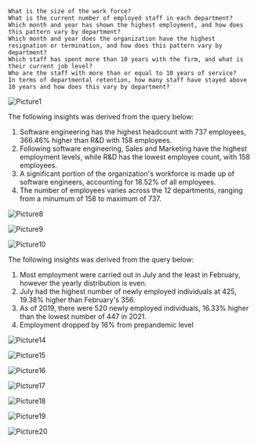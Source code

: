 
    What is the size of the work force?
    What is the current number of employed staff in each department?
    Which month and year has shown the highest employment, and how does this pattern vary by department?
    Which month and year does the organization have the highest resignation or termination, and how does this pattern vary by department?
    Which staff has spent more than 10 years with the firm, and what is their current job level?
    Who are the staff with more than or equal to 10 years of service?
    In terms of departmental retention, how many staff have stayed above 10 years and how does this vary by department?





![Picture1](https://user-images.githubusercontent.com/22597020/225591940-5151220a-c50c-4ca8-8fa1-0a082f9806fe.jpg)

The following insights was derived from the query below:
1. Software engineering has the highest headcount with 737 employees, 366.46% higher than R&D with 158 employees.
2. Following software engineering, Sales and Marketing have the highest  employment levels, while R&D has the lowest employee count, with 158 employees.
3. A significant portion of the organization's workforce is made up of software engineers, accounting for 18.52% of all employees.
4. The number of employees varies across the 12 departments,  ranging from a minumum of 158 to maximum of 737.

![Picture8](https://user-images.githubusercontent.com/22597020/225592060-1c1891eb-b613-4316-9e41-71ca0435d52e.jpg)

![Picture9](https://user-images.githubusercontent.com/22597020/225592120-f9a661c7-5207-4b1f-8a8e-936901f8c318.jpg)

![Picture10](https://user-images.githubusercontent.com/22597020/225592181-43201af5-fb08-471d-b49a-125e9eadbf6f.jpg)

The following insights was derived from the query below:
1. Most employment were carried out in July and the least in February, however the yearly distribution is even.
2. July had the highest number of newly employed individuals at 425, 19.38% higher than February's 356.
3. As of 2019, there were 520 newly employed individuals, 16.33% higher than the lowest number of 447 in 2021.
4. Employment dropped by 16% from prepandemic level

![Picture14](https://user-images.githubusercontent.com/22597020/225592245-5e92d71e-76c0-49f0-bd9b-74303f104466.jpg)

![Picture15](https://user-images.githubusercontent.com/22597020/225592286-296183ff-9220-4cda-b6d9-3125685d58fa.jpg)

![Picture16](https://user-images.githubusercontent.com/22597020/225592315-17d33cb0-47a5-4041-a548-006f395dba23.jpg)

![Picture17](https://user-images.githubusercontent.com/22597020/225592339-4f93dd3c-6ba4-4584-9ffd-8ad890a9d45c.jpg)

![Picture18](https://user-images.githubusercontent.com/22597020/225592363-79db6923-838e-4448-9f30-def3487ee50a.jpg)

![Picture19](https://user-images.githubusercontent.com/22597020/225592403-ba7686cc-c644-4913-be76-c312470b583e.jpg)

![Picture20](https://user-images.githubusercontent.com/22597020/225592432-76454cf8-c112-4c12-807a-415cce75ec97.jpg)

